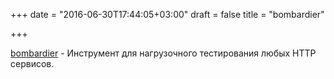 +++
date = "2016-06-30T17:44:05+03:00"
draft = false
title = "bombardier"

+++

<p><a href="https://github.com/codesenberg/bombardier">bombardier</a>&nbsp;- Инструмент для нагрузочного тестирования любых HTTP сервисов.</p>

